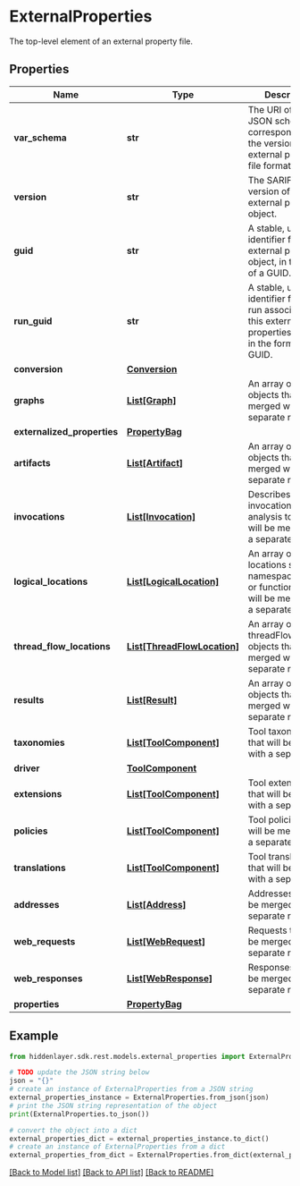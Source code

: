 # ExternalProperties

The top-level element of an external property file.

## Properties

Name | Type | Description | Notes
------------ | ------------- | ------------- | -------------
**var_schema** | **str** | The URI of the JSON schema corresponding to the version of the external property file format. | [optional] 
**version** | **str** | The SARIF format version of this external properties object. | [optional] 
**guid** | **str** | A stable, unique identifier for this external properties object, in the form of a GUID. | [optional] 
**run_guid** | **str** | A stable, unique identifier for the run associated with this external properties object, in the form of a GUID. | [optional] 
**conversion** | [**Conversion**](Conversion.md) |  | [optional] 
**graphs** | [**List[Graph]**](Graph.md) | An array of graph objects that will be merged with a separate run. | [optional] [default to []]
**externalized_properties** | [**PropertyBag**](PropertyBag.md) |  | [optional] 
**artifacts** | [**List[Artifact]**](Artifact.md) | An array of artifact objects that will be merged with a separate run. | [optional] 
**invocations** | [**List[Invocation]**](Invocation.md) | Describes the invocation of the analysis tool that will be merged with a separate run. | [optional] [default to []]
**logical_locations** | [**List[LogicalLocation]**](LogicalLocation.md) | An array of logical locations such as namespaces, types or functions that will be merged with a separate run. | [optional] [default to []]
**thread_flow_locations** | [**List[ThreadFlowLocation]**](ThreadFlowLocation.md) | An array of threadFlowLocation objects that will be merged with a separate run. | [optional] [default to []]
**results** | [**List[Result]**](Result.md) | An array of result objects that will be merged with a separate run. | [optional] [default to []]
**taxonomies** | [**List[ToolComponent]**](ToolComponent.md) | Tool taxonomies that will be merged with a separate run. | [optional] [default to []]
**driver** | [**ToolComponent**](ToolComponent.md) |  | [optional] 
**extensions** | [**List[ToolComponent]**](ToolComponent.md) | Tool extensions that will be merged with a separate run. | [optional] [default to []]
**policies** | [**List[ToolComponent]**](ToolComponent.md) | Tool policies that will be merged with a separate run. | [optional] [default to []]
**translations** | [**List[ToolComponent]**](ToolComponent.md) | Tool translations that will be merged with a separate run. | [optional] [default to []]
**addresses** | [**List[Address]**](Address.md) | Addresses that will be merged with a separate run. | [optional] [default to []]
**web_requests** | [**List[WebRequest]**](WebRequest.md) | Requests that will be merged with a separate run. | [optional] [default to []]
**web_responses** | [**List[WebResponse]**](WebResponse.md) | Responses that will be merged with a separate run. | [optional] [default to []]
**properties** | [**PropertyBag**](PropertyBag.md) |  | [optional] 

## Example

```python
from hiddenlayer.sdk.rest.models.external_properties import ExternalProperties

# TODO update the JSON string below
json = "{}"
# create an instance of ExternalProperties from a JSON string
external_properties_instance = ExternalProperties.from_json(json)
# print the JSON string representation of the object
print(ExternalProperties.to_json())

# convert the object into a dict
external_properties_dict = external_properties_instance.to_dict()
# create an instance of ExternalProperties from a dict
external_properties_from_dict = ExternalProperties.from_dict(external_properties_dict)
```
[[Back to Model list]](../README.md#documentation-for-models) [[Back to API list]](../README.md#documentation-for-api-endpoints) [[Back to README]](../README.md)


